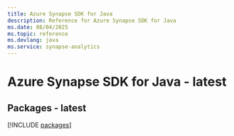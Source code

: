 ```yaml
---
title: Azure Synapse SDK for Java
description: Reference for Azure Synapse SDK for Java
ms.date: 08/04/2025
ms.topic: reference
ms.devlang: java
ms.service: synapse-analytics
---
```

# Azure Synapse SDK for Java - latest
## Packages - latest
[!INCLUDE [packages](synapse-index.md)]